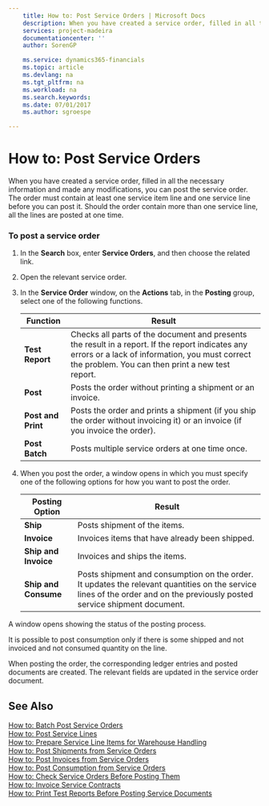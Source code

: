 ```yaml
---
    title: How to: Post Service Orders | Microsoft Docs
    description: When you have created a service order, filled in all the necessary information and made any modifications, you can post the service order. The order must contain at least one service item line and one service line before you can post it. Should the order contain more than one service line, all the lines are posted at one time.
    services: project-madeira
    documentationcenter: ''
    author: SorenGP

    ms.service: dynamics365-financials
    ms.topic: article
    ms.devlang: na
    ms.tgt_pltfrm: na
    ms.workload: na
    ms.search.keywords:
    ms.date: 07/01/2017
    ms.author: sgroespe

---
```

# How to: Post Service Orders
When you have created a service order, filled in all the necessary information and made any modifications, you can post the service order. The order must contain at least one service item line and one service line before you can post it. Should the order contain more than one service line, all the lines are posted at one time.  
  
### To post a service order  
  
1.  In the **Search** box, enter **Service Orders**, and then choose the related link.  
  
2.  Open the relevant service order.  
  
3.  In the **Service Order** window, on the **Actions** tab, in the **Posting** group, select one of the following functions.  
  
    |**Function**|**Result**|  
    |------------------|----------------|  
    |**Test Report**|Checks all parts of the document and presents the result in a report. If the report indicates any errors or a lack of information, you must correct the problem. You can then print a new test report.|  
    |**Post**|Posts the order without printing a shipment or an invoice.|  
    |**Post and Print**|Posts the order and prints a shipment (if you ship the order without invoicing it) or an invoice (if you invoice the order).|  
    |**Post Batch**|Posts multiple service orders at one time once.|  
  
4.  When you post the order, a window opens in which you must specify one of the following options for how you want to post the order.  
  
    |**Posting Option**|**Result**|  
    |------------------------|----------------|  
    |**Ship**|Posts shipment of the items.|  
    |**Invoice**|Invoices items that have already been shipped.|  
    |**Ship and Invoice**|Invoices and ships the items.|  
    |**Ship and Consume**|Posts shipment and consumption on the order. It updates the relevant quantities on the service lines of the order and on the previously posted service shipment document.|  
  
 A window opens showing the status of the posting process.  
  
 It is possible to post consumption only if there is some shipped and not invoiced and not consumed quantity on the line.  
  
 When posting the order, the corresponding ledger entries and posted documents are created. The relevant fields are updated in the service order document.  
  
## See Also  
 [How to: Batch Post Service Orders](../how-to-batch-post-service-orders.md)   
 [How to: Post Service Lines](../how-to-post-service-lines.md)   
 [How to: Prepare Service Line Items for Warehouse Handling](../how-to-prepare-service-line-items-for-warehouse-handling.md)   
 [How to: Post Shipments from Service Orders](../how-to-post-shipments-from-service-orders.md)   
 [How to: Post Invoices from Service Orders](../how-to-post-invoices-from-service-orders.md)   
 [How to: Post Consumption from Service Orders](../how-to-post-consumption-from-service-orders.md)   
 [How to: Check Service Orders Before Posting Them](../how-to-check-service-orders-before-posting-them.md)   
 [How to: Invoice Service Contracts](../how-to-invoice-service-contracts.md)   
 [How to: Print Test Reports Before Posting Service Documents](../how-to-print-test-reports-before-posting-service-documents.md)